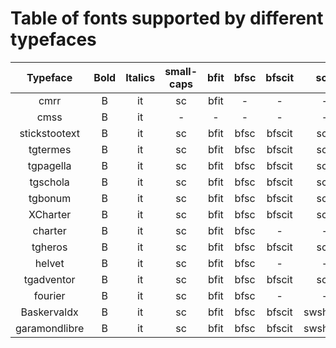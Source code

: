 # Table of fonts supported by different typefaces

| Typeface | Bold | Italics | small-caps | bfit | bfsc | bfscit | scit |
| :---: | :---: | :---: | :---: | :---: | :---: | :---: | :---: |
| cmrr | B | it | sc | bfit | - | - | - |
| cmss | B | it | - | - | - | - | - |
| stickstootext | B | it | sc | bfit | bfsc | bfscit | scit |
| tgtermes | B | it | sc | bfit | bfsc | bfscit | scit |
| tgpagella | B | it | sc | bfit | bfsc | bfscit | scit |
| tgschola | B | it | sc | bfit | bfsc | bfscit | scit |
| tgbonum | B | it | sc | bfit | bfsc | bfscit | scit |
| XCharter | B | it | sc | bfit | bfsc | bfscit | scit |
| charter | B | it | sc | bfit | bfsc | - | - |
| tgheros | B | it | sc | bfit | bfsc | bfscit | scit |
| helvet | B | it | sc | bfit | bfsc | - | - |
| tgadventor | B | it | sc | bfit | bfsc | bfscit | scit |
| fourier | B | it | sc | bfit | bfsc | - | - |
| Baskervaldx | B | it | sc | bfit | bfsc | bfscit | swshape |
| garamondlibre | B | it | sc | bfit | bfsc | bfscit | swshape |
